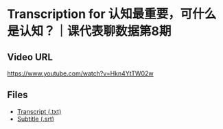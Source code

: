# Transcription for 认知最重要，可什么是认知？｜课代表聊数据第8期
## Video URL
https://www.youtube.com/watch?v=Hkn4YtTW02w
 
## Files
- [Transcript (.txt)](./transcript.txt)
- [Subtitle (.srt)](./transcript.srt)
